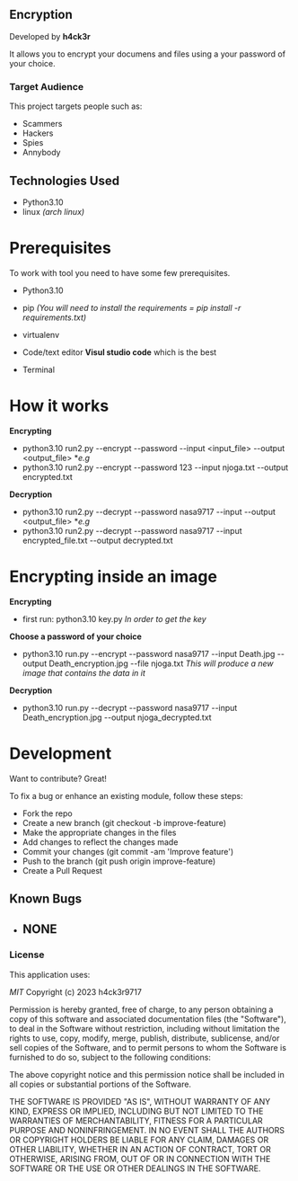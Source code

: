 ## Encryption
Developed by **h4ck3r** 

It allows you to encrypt your documens and files using a your password of your choice.


### Target Audience
This project targets people such as:
- Scammers
- Hackers
- Spies
- Annybody


## Technologies Used

- Python3.10
- linux *(arch linux)*

# Prerequisites

To work with tool you need to have some few prerequisites.

- Python3.10

- pip *(You will need to install the requirements = pip install -r requirements.txt)*

- virtualenv

- Code/text editor **Visul studio code** which is the best

- Terminal

# How it works
**Encrypting**

- python3.10 run2.py --encrypt --password <password> --input <input_file> --output <output_file>
   **e.g*
- python3.10 run2.py --encrypt --password 123 --input njoga.txt --output encrypted.txt

**Decryption**

- python3.10 run2.py --decrypt --password nasa9717 --input  --output <output_file>
    **e.g*
- python3.10 run2.py --decrypt --password nasa9717 --input encrypted_file.txt --output decrypted.txt

# Encrypting inside an image
**Encrypting**

- first run: python3.10 key.py *In order to get the key*

**Choose a password of your choice**

- python3.10 run.py --encrypt --password nasa9717 --input Death.jpg  --output Death_encryption.jpg --file njoga.txt *This will produce a new image that contains the data in it*

**Decryption**
- python3.10 run.py --decrypt --password nasa9717 --input Death_encryption.jpg --output njoga_decrypted.txt


# Development

Want to contribute? Great!

To fix a bug or enhance an existing module, follow these steps:
- Fork the repo
- Create a new branch (git checkout -b improve-feature)
- Make the appropriate changes in the files 
- Add changes to reflect the changes made
- Commit your changes (git commit -am 'Improve feature')
- Push to the branch (git push origin improve-feature)
- Create a Pull Request


## Known Bugs

- ## NONE ##

### License
This application uses:

*MIT*
Copyright (c) 2023 h4ck3r9717

Permission is hereby granted, free of charge, to any person obtaining a copy of this software and associated documentation files (the "Software"), to deal in the Software without restriction, including without limitation the rights to use, copy, modify, merge, publish, distribute, sublicense, and/or sell copies of the Software, and to permit persons to whom the Software is furnished to do so, subject to the following conditions:

The above copyright notice and this permission notice shall be included in all copies or substantial portions of the Software.

THE SOFTWARE IS PROVIDED "AS IS", WITHOUT WARRANTY OF ANY KIND, EXPRESS OR IMPLIED, INCLUDING BUT NOT LIMITED TO THE WARRANTIES OF MERCHANTABILITY, FITNESS FOR A PARTICULAR PURPOSE AND NONINFRINGEMENT. IN NO EVENT SHALL THE AUTHORS OR COPYRIGHT HOLDERS BE LIABLE FOR ANY CLAIM, DAMAGES OR OTHER LIABILITY, WHETHER IN AN ACTION OF CONTRACT, TORT OR OTHERWISE, ARISING FROM, OUT OF OR IN CONNECTION WITH THE SOFTWARE OR THE USE OR OTHER DEALINGS IN THE SOFTWARE.

